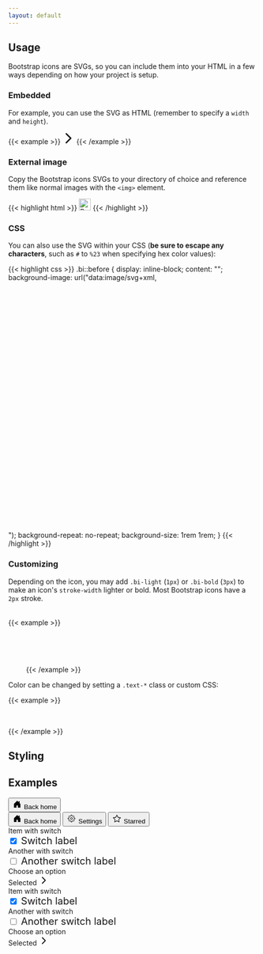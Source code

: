 ```yaml
---
layout: default
---
```


## Usage

Bootstrap icons are SVGs, so you can include them into your HTML in a few ways depending on how your project is setup.

### Embedded

For example, you can use the SVG as HTML (remember to specify a `width` and `height`).

{{< example >}}
<svg xmlns="http://www.w3.org/2000/svg" width="24" height="24" class="bi bi-chevron-right" viewBox="0 0 16 16"><path fill="none" stroke="currentColor" stroke-linecap="round" stroke-linejoin="round" stroke-width="2" d="M5 14l6-6-6-6"/></svg>
{{< /example >}}

### External image

Copy the Bootstrap icons SVGs to your directory of choice and reference them like normal images with the `<img>` element.

{{< highlight html >}}
<img src="assets/images/bi-bootstrap.svg" width="24" height="24" title="Bootstrap">
{{< /highlight >}}

### CSS

You can also use the SVG within your CSS (**be sure to escape any characters**, such as `#` to `%23` when specifying hex color values):

{{< highlight css >}}
.bi::before {
  display: inline-block;
  content: "";
  background-image: url("data:image/svg+xml,<svg xmlns='http://www.w3.org/2000/svg' viewBox='0 0 16 16'><path fill='none' stroke='%23333' stroke-linecap='round' stroke-linejoin='round' stroke-width='2' d='M5 14l6-6-6-6'/></svg>");
  background-repeat: no-repeat;
  background-size: 1rem 1rem;
}
{{< /highlight >}}

### Customizing

Depending on the icon, you may add `.bi-light` (`1px`) or `.bi-bold` (`3px`) to make an icon's `stroke-width` lighter or bold. Most Bootstrap icons have a `2px` stroke.

{{< example >}}
<svg class="bi bi-resize bi-light" xmlns="http://www.w3.org/2000/svg" width="32" height="32" viewBox="0 0 20 20"><path fill="none" stroke-linecap="round" stroke-linejoin="round" stroke-width="2px" d="M11.5 8.5L15 5l-3.5 3.5zM12 4h4-4zm4 4V4v4zm-7.5 3.5L5 15l3.5-3.5zM8 16H4h4zm-4-4v4-4z"></path></svg>

<svg class="bi bi-resize" xmlns="http://www.w3.org/2000/svg" width="32" height="32" viewBox="0 0 20 20"><path fill="none" stroke-linecap="round" stroke-linejoin="round" stroke-width="2px" d="M11.5 8.5L15 5l-3.5 3.5zM12 4h4-4zm4 4V4v4zm-7.5 3.5L5 15l3.5-3.5zM8 16H4h4zm-4-4v4-4z"></path></svg>

<svg class="bi bi-resize bi-bold" xmlns="http://www.w3.org/2000/svg" width="32" height="32" viewBox="0 0 20 20"><path fill="none" stroke-linecap="round" stroke-linejoin="round" stroke-width="2px" d="M11.5 8.5L15 5l-3.5 3.5zM12 4h4-4zm4 4V4v4zm-7.5 3.5L5 15l3.5-3.5zM8 16H4h4zm-4-4v4-4z"></path></svg>
{{< /example >}}

Color can be changed by setting a `.text-*` class or custom CSS:

{{< example >}}
<div class="text-success">
  <svg class="bi bi-resize" xmlns="http://www.w3.org/2000/svg" width="32" height="32" viewBox="0 0 20 20"><path fill="none" stroke-linecap="round" stroke-linejoin="round" stroke-width="2px" d="M11.5 8.5L15 5l-3.5 3.5zM12 4h4-4zm4 4V4v4zm-7.5 3.5L5 15l3.5-3.5zM8 16H4h4zm-4-4v4-4z"></path></svg>
</div>
{{< /example >}}

## Styling

## Examples

<button class="btn btn-primary mb-4" type="button">
  <svg xmlns="http://www.w3.org/2000/svg" width="20" height="20" class="bi bi-house-fill" viewBox="0 0 20 20">
    <g fill-rule="evenodd" fill="currentColor">
      <path fill-rule="nonzero" d="M8.5 12.995V16.5a.5.5 0 0 1-.5.5H4a.5.5 0 0 1-.5-.5v-7a.5.5 0 0 1 .146-.354l6-6a.5.5 0 0 1 .708 0l6 6a.5.5 0 0 1 .146.354v7a.5.5 0 0 1-.5.5h-4a.5.5 0 0 1-.5-.5V13c0-.25-.25-.5-.5-.5H9c-.25 0-.5.25-.5.495z"/>
      <path d="M15 4.5V8l-2-2V4.5a.5.5 0 0 1 .5-.5h1a.5.5 0 0 1 .5.5z"/>
    </g>
  </svg>
  Back home
</button>

<div class="btn-group mb-4">
  <button class="btn btn-primary active" type="button">
    <svg xmlns="http://www.w3.org/2000/svg" width="20" height="20" class="bi bi-house-fill" viewBox="0 0 20 20">
      <g fill-rule="evenodd" fill="currentColor">
        <path fill-rule="nonzero" d="M8.5 12.995V16.5a.5.5 0 0 1-.5.5H4a.5.5 0 0 1-.5-.5v-7a.5.5 0 0 1 .146-.354l6-6a.5.5 0 0 1 .708 0l6 6a.5.5 0 0 1 .146.354v7a.5.5 0 0 1-.5.5h-4a.5.5 0 0 1-.5-.5V13c0-.25-.25-.5-.5-.5H9c-.25 0-.5.25-.5.495z"/>
        <path d="M15 4.5V8l-2-2V4.5a.5.5 0 0 1 .5-.5h1a.5.5 0 0 1 .5.5z"/>
      </g>
    </svg>
    <span class="sr-only">Back home</span>
  </button>
  <button class="btn btn-primary" type="button">
    <svg xmlns="http://www.w3.org/2000/svg" width="20" height="20" class="bi bi-gear" viewBox="0 0 20 20">
      <g fill="none" fill-rule="evenodd" stroke="currentColor" transform="translate(3 3)">
        <path stroke-linejoin="round" d="M11.34 9.486l1.317 1.757-1.414 1.414-1.757-1.318a4.97 4.97 0 0 1-1.175.487L8 14H6l-.31-2.174a4.97 4.97 0 0 1-1.176-.487l-1.757 1.318-1.414-1.414 1.318-1.757a4.97 4.97 0 0 1-.487-1.175L0 8V6l2.174-.31a4.97 4.97 0 0 1 .487-1.176L1.343 2.757l1.414-1.414 1.757 1.318a4.97 4.97 0 0 1 1.175-.487L6 0h2l.31 2.174c.416.112.81.277 1.176.487l1.757-1.318 1.414 1.414-1.318 1.757c.21.365.375.76.487 1.175L14 6v2l-2.174.31a4.97 4.97 0 0 1-.487 1.176h0z"/>
        <circle cx="7" cy="7" r="2"/>
      </g>
    </svg>
    <span class="sr-only">Settings</span>
  </button>
  <button class="btn btn-primary" type="button">
    <svg xmlns="http://www.w3.org/2000/svg" width="20" height="20" class="bi bi-star-outline" viewBox="0 0 20 20">
      <path d="M5.612 17.443c-.386.198-.824-.149-.746-.592l.83-4.73-3.522-3.356c-.33-.314-.16-.888.282-.95l4.898-.696 2.184-4.327c.197-.39.73-.39.927 0l2.184 4.327 4.898.696c.441.062.612.636.283.95l-3.523 3.356.83 4.73c.078.443-.36.79-.746.592L10 15.187l-4.389 2.256zm.473-1.466l3.686-1.894a.503.503 0 0 1 .461 0l3.686 1.894-.694-3.957a.565.565 0 0 1 .163-.505l2.906-2.77-4.052-.576a.525.525 0 0 1-.393-.288l-1.846-3.658-1.847 3.658a.525.525 0 0 1-.393.288l-4.052.575 2.906 2.77a.565.565 0 0 1 .163.506l-.694 3.957z"/>
    </svg>
    <span class="sr-only">Starred</span>
  </button>
</div>

<div class="list-group mb-4 mx-auto">
  <div class="list-group-item d-flex align-items-center">
    <div class="mb-0">Item with switch</div>
    <div class="form-check form-switch ml-auto" style="font-size: 1.25rem;">
      <input class="form-check-input ml-0" type="checkbox" id="playgroundSwitch1" checked>
      <label class="sr-only" for="playgroundSwitch1">Switch label</label>
    </div>
  </div>
  <div class="list-group-item d-flex align-items-center">
    <div class="mb-0">Another with switch</div>
    <div class="form-check form-switch ml-auto" style="font-size: 1.25rem;">
      <input class="form-check-input ml-0" type="checkbox" id="playgroundSwitch2">
      <label class="sr-only" for="playgroundSwitch2">Another switch label</label>
    </div>
  </div>
  <div class="list-group-item d-flex align-items-center">
    <div class="mb-0">Choose an option</div>
    <div class="d-flex align-items-center ml-auto">
      <span class="text-muted">Selected</span>
      <svg xmlns="http://www.w3.org/2000/svg" width="20" height="20" class="bi bi-chevron-right" viewBox="0 0 20 20">
        <path fill="none" stroke="currentColor" stroke-linecap="round" stroke-linejoin="round" stroke-width="2" d="M7 16l6-6-6-6"/>
      </svg>
    </div>
  </div>
</div>

<div class="list-group mb-4 mx-auto">
  <div class="list-group-item d-flex align-items-center">
    <div class="mb-0">Item with switch</div>
    <div class="form-check form-switch ml-auto" style="font-size: 1.25rem;">
      <input class="form-check-input ml-0" type="checkbox" id="playgroundSwitch3" checked>
      <label class="sr-only" for="playgroundSwitch3">Switch label</label>
    </div>
  </div>
  <div class="list-group-item d-flex align-items-center">
    <div class="mb-0">Another with switch</div>
    <div class="form-check form-switch ml-auto" style="font-size: 1.25rem;">
      <input class="form-check-input ml-0" type="checkbox" id="playgroundSwitch4">
      <label class="sr-only" for="playgroundSwitch4">Another switch label</label>
    </div>
  </div>
  <div class="list-group-item d-flex align-items-center">
    <div class="mb-0">Choose an option</div>
    <div class="d-flex align-items-center ml-auto">
      <span class="text-muted">Selected</span>
      <svg xmlns="http://www.w3.org/2000/svg" width="20" height="20" class="bi bi-chevron-right" viewBox="0 0 20 20">
        <path fill="none" stroke="currentColor" stroke-linecap="round" stroke-linejoin="round" stroke-width="2" d="M7 16l6-6-6-6"/>
      </svg>
    </div>
  </div>
</div>
